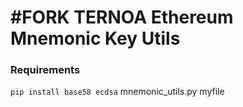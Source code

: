#FORK TERNOA
Ethereum Mnemonic Key Utils
================================
### Requirements

`pip install base58 ecdsa`
 mnemonic_utils.py myfile


